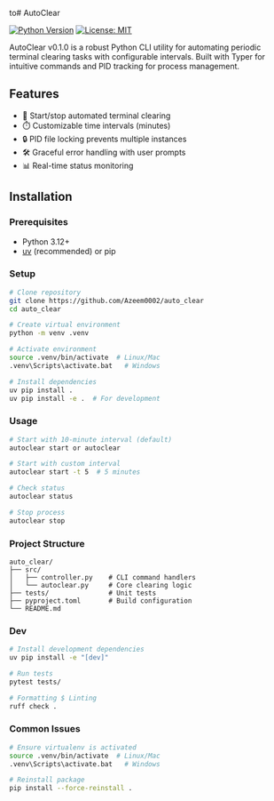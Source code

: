 to# AutoClear

[![Python Version](https://img.shields.io/badge/python-3.12+-blue.svg)]()
[![License: MIT](https://img.shields.io/badge/License-MIT-yellow.svg)]()

AutoClear v0.1.0 is a robust Python CLI utility for automating periodic terminal clearing tasks with configurable intervals. Built with Typer for intuitive commands and PID tracking for process management.

## Features

- 🚀 Start/stop automated terminal clearing
- ⏱️ Customizable time intervals (minutes)
- 🔒 PID file locking prevents multiple instances
- 🛠️ Graceful error handling with user prompts
- 📊 Real-time status monitoring

## Installation

### Prerequisites

- Python 3.12+
- [uv](https://github.com/astral-sh/uv) (recommended) or pip

### Setup

```bash
# Clone repository
git clone https://github.com/Azeem0002/auto_clear
cd auto_clear

# Create virtual environment
python -m venv .venv

# Activate environment
source .venv/bin/activate  # Linux/Mac
.venv\Scripts\activate.bat   # Windows

# Install dependencies
uv pip install .
uv pip install -e .  # For development
```

### Usage

```bash
# Start with 10-minute interval (default)
autoclear start or autoclear 

# Start with custom interval
autoclear start -t 5  # 5 minutes

# Check status
autoclear status

# Stop process
autoclear stop
```

### Project Structure

```plaintext
auto_clear/
├── src/
│   ├── controller.py    # CLI command handlers
│   └── autoclear.py     # Core clearing logic
├── tests/               # Unit tests
├── pyproject.toml       # Build configuration
└── README.md
```

### Dev

```bash
# Install development dependencies
uv pip install -e "[dev]"

# Run tests
pytest tests/

# Formatting $ Linting
ruff check .
```

### Common Issues

```bash
# Ensure virtualenv is activated
source .venv/bin/activate  # Linux/Mac
.venv\Scripts\activate.bat   # Windows

# Reinstall package
pip install --force-reinstall .
```
